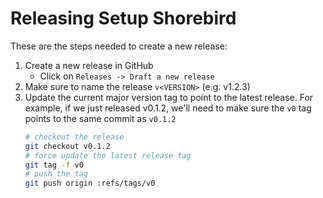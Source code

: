 # Releasing Setup Shorebird

These are the steps needed to create a new release:

1. Create a new release in GitHub
   - Click on `Releases -> Draft a new release`
1. Make sure to name the release `v<VERSION>` (e.g. v1.2.3)
1. Update the current major version tag to point to the latest release. For example, if we just released v0.1.2, we'll need to make sure the `v0` tag points to the same commit as `v0.1.2`
   ```sh
   # checkout the release
   git checkout v0.1.2
   # force update the latest release tag
   git tag -f v0
   # push the tag
   git push origin :refs/tags/v0
   ```
